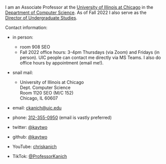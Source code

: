 I am an Associate Professor at the [University of Illinois at Chicago][uic] in the [Department of Computer Science][uiccs]. As of Fall 2022 I also serve as the [Director of Undergraduate Studies](https://cs.uic.edu/undergraduate/).

Contact information:   

* in person:   
  * room 908 SEO    
  * Fall 2022 office hours: 3-4pm Thursdays (via Zoom) and Fridays (in person). UIC people can contact me directly via MS Teams. I also do office hours by appointment (email me!).   

* snail mail:   
  *  University of Illinois at Chicago   
     Dept. Computer Science  
     Room 1120 SEO (M/C 152)  
     Chicago, IL 60607

* email: [ckanich@uic.edu][ckanich]
* phone: [312-355-0950][phone] (email is vastly preferred)
* twitter: [@kaytwo][twitter]
* github: [@kaytwo][github]
* YouTube: [chriskanich][yt]
* TikTok: [@ProfessorKanich][tt]

[tt]: https://tiktok.com/@professorkanich
[yt]: https://www.youtube.com/chriskanich
[phone]: tel:1-312-355-0950
[ckanich]: mailto:ckanich@uic.edu
[uiccs]: http://www.cs.uic.edu
[uic]: http://www.uic.edu
[twitter]: https://twitter.com/kaytwo
[github]: https://github.com/kaytwo
